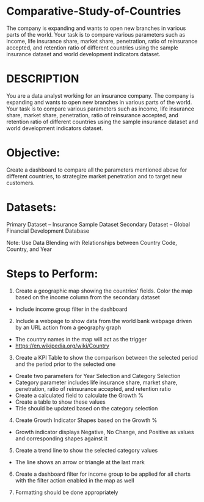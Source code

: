 # Comparative-Study-of-Countries
The company is expanding and wants to open new branches in various parts of the world. Your task is to compare various parameters such as income, life insurance share, market share, penetration, ratio of reinsurance accepted, and retention ratio of different countries using the sample insurance dataset and world development indicators dataset.

# DESCRIPTION
You are a data analyst working for an insurance company. The company is expanding and wants to open new branches in various parts of the world. Your task is to compare various parameters such as income, life insurance share, market share, penetration, ratio of reinsurance accepted, and retention ratio of different countries using the sample insurance dataset and world development indicators dataset.

 # Objective: 
Create a dashboard to compare all the parameters mentioned above for different countries, to strategize market penetration and to target new customers.

# Datasets:
Primary Dataset – Insurance Sample Dataset
Secondary Dataset – Global Financial Development Database

Note: Use Data Blending with Relationships between Country Code, Country, and Year

# Steps to Perform: 

1. Create a geographic map showing the countries' fields. Color the map based on the income column from the secondary dataset
* Include income group filter in the dashboard

2. Include a webpage to show data from the world bank webpage driven by an URL action from a geography graph
* The country names in the map will act as the trigger
* https://en.wikipedia.org/wiki/Country

3. Create a KPI Table to show the comparison between the selected period and the period prior to the selected one
* Create two parameters for Year Selection and Category Selection
* Category parameter includes life insurance share, market share, penetration, ratio of reinsurance accepted, and retention ratio
* Create a calculated field to calculate the Growth %
* Create a table to show these values
* Title should be updated based on the category selection

4. Create Growth Indicator Shapes based on the Growth %
* Growth indicator displays Negative, No Change, and Positive as values and corresponding shapes against it

5. Create a trend line to show the selected category values
* The line shows an arrow or triangle at the last mark

6. Create a dashboard filter for income group to be applied for all charts with the filter action enabled in the map as well

7. Formatting should be done appropriately

